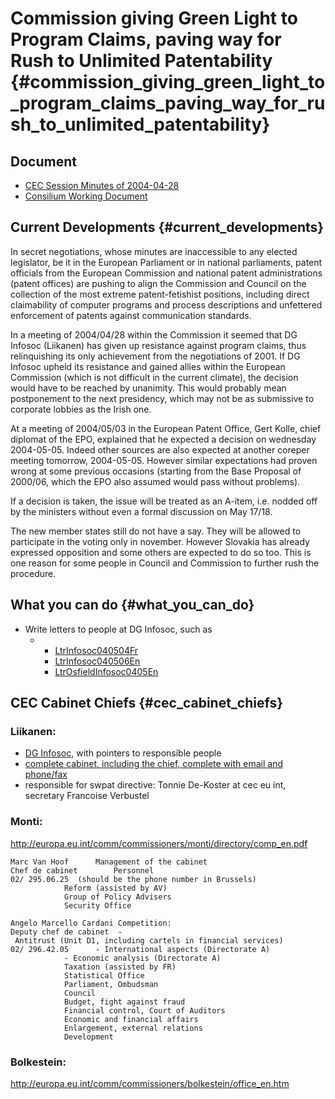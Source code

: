 # Commission giving Green Light to Program Claims, paving way for Rush to Unlimited Patentability {#commission_giving_green_light_to_program_claims_paving_way_for_rush_to_unlimited_patentability}

## Document

-   [CEC Session Minutes of
    2004-04-28](http://swpat.ffii.org/papers/europarl0309/cec0405/ "wikilink")
-   [Consilium Working
    Document](http://swpat.ffii.org/papers/europarl0309/cons0401/ "wikilink")

## Current Developments {#current_developments}

In secret negotiations, whose minutes are inaccessible to any elected
legislator, be it in the European Parliament or in national parliaments,
patent officials from the European Commission and national patent
administrations (patent offices) are pushing to align the Commission and
Council on the collection of the most extreme patent-fetishist
positions, including direct claimability of computer programs and
process descriptions and unfettered enforcement of patents against
communication standards.

In a meeting of 2004/04/28 within the Commission it seemed that DG
Infosoc (Liikanen) has given up resistance against program claims, thus
relinquishing its only achievement from the negotiations of 2001. If DG
Infosoc upheld its resistance and gained allies within the European
Commission (which is not difficult in the current climate), the decision
would have to be reached by unanimity. This would probably mean
postponement to the next presidency, which may not be as submissive to
corporate lobbies as the Irish one.

At a meeting of 2004/05/03 in the European Patent Office, Gert Kolle,
chief diplomat of the EPO, explained that he expected a decision on
wednesday 2004-05-05. Indeed other sources are also expected at another
coreper meeting tomorrow, 2004-05-05. However similar expectations had
proven wrong at some previous occasions (starting from the Base Proposal
of 2000/06, which the EPO also assumed would pass without problems).

If a decision is taken, the issue will be treated as an A-item, i.e.
nodded off by the ministers without even a formal discussion on May
17/18.

The new member states still do not have a say. They will be allowed to
participate in the voting only in november. However Slovakia has already
expressed opposition and some others are expected to do so too. This is
one reason for some people in Council and Commission to further rush the
procedure.

## What you can do {#what_you_can_do}

-   Write letters to people at DG Infosoc, such as
    -   -   [LtrInfosoc040504Fr](LtrInfosoc040504Fr "wikilink")
        -   [LtrInfosoc040506En](LtrInfosoc040506En "wikilink")
        -   [LtrOsfieldInfosoc0405En](LtrOsfieldInfosoc0405En "wikilink")

## CEC Cabinet Chiefs {#cec_cabinet_chiefs}

### Liikanen:

-   [DG
    Infosoc](http://europa.eu.int/comm/dgs/information_society/ "wikilink"),
    with pointers to responsible people
-   [complete cabinet, including the chief, complete with email and
    phone/fax](http://europa.eu.int/comm/commissioners/liikanen/profile/my_cabinet/index_en.htm "wikilink")
-   responsible for swpat directive: Tonnie De-Koster at cec eu int,
    secretary Francoise Verbustel

### Monti:

<http://europa.eu.int/comm/commissioners/monti/directory/comp_en.pdf>

`Marc Van Hoof      Management of the cabinet`\
`Chef de cabinet        Personnel`\
`02/ 295.06.25  (should be the phone number in Brussels)`\
`            Reform (assisted by AV)`\
`            Group of Policy Advisers`\
`            Security Office`

`Angelo Marcello Cardani Competition:`\
`Deputy chef de cabinet  - Antitrust (Unit D1, including cartels in financial services)`\
`02/ 296.42.05      - International aspects (Directorate A)`\
`            - Economic analysis (Directorate A)`\
`            Taxation (assisted by FR)`\
`            Statistical Office`\
`            Parliament, Ombudsman`\
`            Council`\
`            Budget, fight against fraud`\
`            Financial control, Court of Auditors`\
`            Economic and financial affairs`\
`            Enlargement, external relations`\
`            Development`

### Bolkestein:

<http://europa.eu.int/comm/commissioners/bolkestein/office_en.htm>
